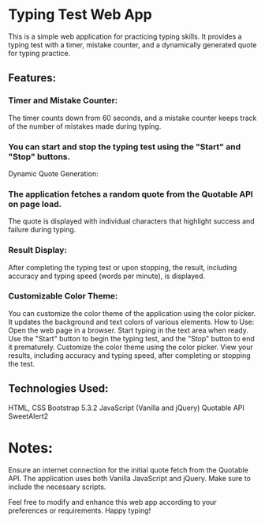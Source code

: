 # Typing Test Web App
This is a simple web application for practicing typing skills. It provides a typing test with a timer, mistake counter, and a dynamically generated quote for typing practice.

## Features:
### Timer and Mistake Counter:

The timer counts down from 60 seconds, and a mistake counter keeps track of the number of mistakes made during typing.


### You can start and stop the typing test using the "Start" and "Stop" buttons.
Dynamic Quote Generation:

### The application fetches a random quote from the Quotable API on page load.
The quote is displayed with individual characters that highlight success and failure during typing.

### Result Display:

After completing the typing test or upon stopping, the result, including accuracy and typing speed (words per minute), is displayed.

###  Customizable Color Theme:

You can customize the color theme of the application using the color picker. It updates the background and text colors of various elements.
How to Use:
Open the web page in a browser.
Start typing in the text area when ready.
Use the "Start" button to begin the typing test, and the "Stop" button to end it prematurely.
Customize the color theme using the color picker.
View your results, including accuracy and typing speed, after completing or stopping the test.

## Technologies Used:
HTML, CSS
Bootstrap 5.3.2
JavaScript (Vanilla and jQuery)
Quotable API
SweetAlert2

# Notes:
Ensure an internet connection for the initial quote fetch from the Quotable API.
The application uses both Vanilla JavaScript and jQuery. Make sure to include the necessary scripts.

Feel free to modify and enhance this web app according to your preferences or requirements. Happy typing!